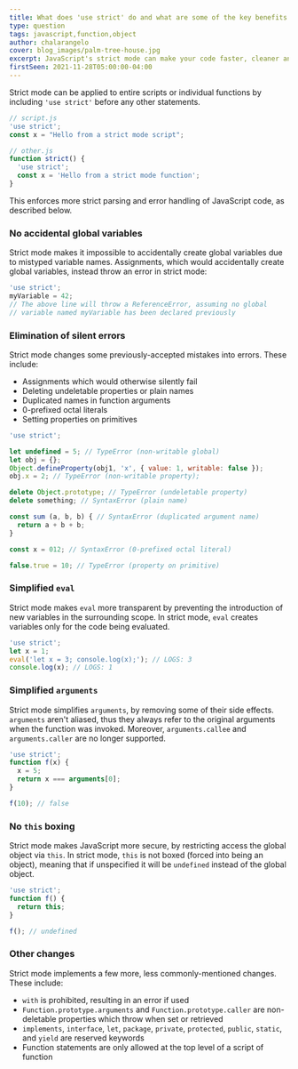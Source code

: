 ```yaml
---
title: What does 'use strict' do and what are some of the key benefits to using it?
type: question
tags: javascript,function,object
author: chalarangelo
cover: blog_images/palm-tree-house.jpg
excerpt: JavaScript's strict mode can make your code faster, cleaner and more secure.
firstSeen: 2021-11-28T05:00:00-04:00
---
```


Strict mode can be applied to entire scripts or individual functions by including `'use strict'` before any other statements.

```js
// script.js
'use strict';
const x = "Hello from a strict mode script";

// other.js
function strict() {
  'use strict';
  const x = 'Hello from a strict mode function';
}
```

This enforces more strict parsing and error handling of JavaScript code, as described below.

### No accidental global variables

Strict mode makes it impossible to accidentally create global variables due to mistyped variable names. Assignments, which would accidentally create global variables, instead throw an error in strict mode:

```js
'use strict';
myVariable = 42;
// The above line will throw a ReferenceError, assuming no global
// variable named myVariable has been declared previously
```

### Elimination of silent errors

Strict mode changes some previously-accepted mistakes into errors. These include:

- Assignments which would otherwise silently fail
- Deleting undeletable properties or plain names
- Duplicated names in function arguments
- 0-prefixed octal literals
- Setting properties on primitives

```js
'use strict';

let undefined = 5; // TypeError (non-writable global)
let obj = {};
Object.defineProperty(obj1, 'x', { value: 1, writable: false });
obj.x = 2; // TypeError (non-writable property);

delete Object.prototype; // TypeError (undeletable property)
delete something; // SyntaxError (plain name)

const sum (a, b, b) { // SyntaxError (duplicated argument name)
  return a + b + b;
}

const x = 012; // SyntaxError (0-prefixed octal literal)

false.true = 10; // TypeError (property on primitive)
```

### Simplified `eval`

Strict mode makes `eval` more transparent by preventing the introduction of new variables in the surrounding scope. In strict mode, `eval` creates variables only for the code being evaluated.

```js
'use strict';
let x = 1;
eval('let x = 3; console.log(x);'); // LOGS: 3
console.log(x); // LOGS: 1
```

### Simplified `arguments`

Strict mode simplifies `arguments`, by removing some of their side effects. `arguments` aren't aliased, thus they always refer to the original arguments when the function was invoked. Moreover, `arguments.callee` and `arguments.caller` are no longer supported.

```js
'use strict';
function f(x) {
  x = 5;
  return x === arguments[0];
}

f(10); // false
```

### No `this` boxing

Strict mode makes JavaScript more secure, by restricting access the global object via `this`. In strict mode, `this` is not boxed (forced into being an object), meaning that if unspecified it will be `undefined` instead of the global object.

```js
'use strict';
function f() {
  return this;
}

f(); // undefined
```

### Other changes

Strict mode implements a few more, less commonly-mentioned changes. These include:

- `with` is prohibited, resulting in an error if used
- `Function.prototype.arguments` and `Function.prototype.caller` are non-deletable properties which throw when set or retrieved
- `implements`, `interface`, `let`, `package`, `private`, `protected`, `public`, `static`, and `yield` are reserved keywords
- Function statements are only allowed at the top level of a script of function
